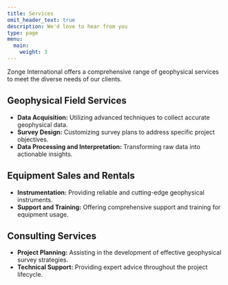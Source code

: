 ```yaml
---
title: Services
omit_header_text: true
description: We'd love to hear from you
type: page
menu:
  main:
    weight: 3
---
```


Zonge International offers a comprehensive range of geophysical services to meet the diverse needs of our clients.

## Geophysical Field Services

- **Data Acquisition:** Utilizing advanced techniques to collect accurate geophysical data.
- **Survey Design:** Customizing survey plans to address specific project objectives.
- **Data Processing and Interpretation:** Transforming raw data into actionable insights.

## Equipment Sales and Rentals

- **Instrumentation:** Providing reliable and cutting-edge geophysical instruments.
- **Support and Training:** Offering comprehensive support and training for equipment usage.

## Consulting Services

- **Project Planning:** Assisting in the development of effective geophysical survey strategies.
- **Technical Support:** Providing expert advice throughout the project lifecycle.
